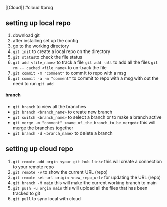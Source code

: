 [[Cloud]] #cloud #prog 
##  setting up local repo 

1. download git 
2. after installing set up the config
3. go to the working directory 
4. `git init` to create a local repo on the directory
5. ` git status `to check the file status 
6. `git add <file_name>` to track a file 
   `git add -all` to add all the files 
   `git rm -- cached <file_name>` to un-track the file  
7. `git commit -m "comment"`  to commit to repo with a msg
8. `git commit -a -m "comment"`  to commit to repo with a msg with out the need to run `git add`
#### branch
- `git branch` to view all the branches 
- `git branch <branch_name>` to create new branch
- `git switch <branch_name>` to select a branch or to make a branch active
- `git merge -m "comment" <name_of_the_branch_to_be_merged>` this will merge the branches together
- `git branch -d <branch_name>` to delete a branch

## setting up cloud repo

1. `git remote add orgin <your git hub link>` this will create a connection to your remote repo
2. `git remote -v` to show the current URL (repo)
3. `git remote set-url origin <new_repo_url>` for updating the URL (repo)
4. `git branch -M main` this will make the current working branch to main
5. `git push -u orgin main` this will upload all the files  that has been tracked to git 
6. `git pull` to sync local with cloud 
